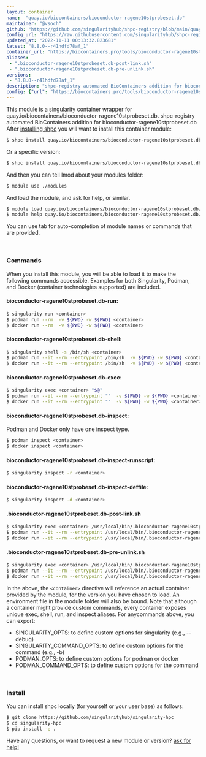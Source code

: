 ```yaml
---
layout: container
name:  "quay.io/biocontainers/bioconductor-ragene10stprobeset.db"
maintainer: "@vsoch"
github: "https://github.com/singularityhub/shpc-registry/blob/main/quay.io/biocontainers/bioconductor-ragene10stprobeset.db/container.yaml"
config_url: "https://raw.githubusercontent.com/singularityhub/shpc-registry/main/quay.io/biocontainers/bioconductor-ragene10stprobeset.db/container.yaml"
updated_at: "2022-11-11 00:13:32.823681"
latest: "8.8.0--r41hdfd78af_1"
container_url: "https://biocontainers.pro/tools/bioconductor-ragene10stprobeset.db"
aliases:
 - ".bioconductor-ragene10stprobeset.db-post-link.sh"
 - ".bioconductor-ragene10stprobeset.db-pre-unlink.sh"
versions:
 - "8.8.0--r41hdfd78af_1"
description: "shpc-registry automated BioContainers addition for bioconductor-ragene10stprobeset.db"
config: {"url": "https://biocontainers.pro/tools/bioconductor-ragene10stprobeset.db", "maintainer": "@vsoch", "description": "shpc-registry automated BioContainers addition for bioconductor-ragene10stprobeset.db", "latest": {"8.8.0--r41hdfd78af_1": "sha256:9877183c5b386e39f04b4705860ffe2ce2d75aee44d42b370178c907d1a4188d"}, "tags": {"8.8.0--r41hdfd78af_1": "sha256:9877183c5b386e39f04b4705860ffe2ce2d75aee44d42b370178c907d1a4188d"}, "docker": "quay.io/biocontainers/bioconductor-ragene10stprobeset.db", "aliases": {".bioconductor-ragene10stprobeset.db-post-link.sh": "/usr/local/bin/.bioconductor-ragene10stprobeset.db-post-link.sh", ".bioconductor-ragene10stprobeset.db-pre-unlink.sh": "/usr/local/bin/.bioconductor-ragene10stprobeset.db-pre-unlink.sh"}}
---
```


This module is a singularity container wrapper for quay.io/biocontainers/bioconductor-ragene10stprobeset.db.
shpc-registry automated BioContainers addition for bioconductor-ragene10stprobeset.db
After [installing shpc](#install) you will want to install this container module:


```bash
$ shpc install quay.io/biocontainers/bioconductor-ragene10stprobeset.db
```

Or a specific version:

```bash
$ shpc install quay.io/biocontainers/bioconductor-ragene10stprobeset.db:8.8.0--r41hdfd78af_1
```

And then you can tell lmod about your modules folder:

```bash
$ module use ./modules
```

And load the module, and ask for help, or similar.

```bash
$ module load quay.io/biocontainers/bioconductor-ragene10stprobeset.db/8.8.0--r41hdfd78af_1
$ module help quay.io/biocontainers/bioconductor-ragene10stprobeset.db/8.8.0--r41hdfd78af_1
```

You can use tab for auto-completion of module names or commands that are provided.

<br>

### Commands

When you install this module, you will be able to load it to make the following commands accessible.
Examples for both Singularity, Podman, and Docker (container technologies supported) are included.

#### bioconductor-ragene10stprobeset.db-run:

```bash
$ singularity run <container>
$ podman run --rm  -v ${PWD} -w ${PWD} <container>
$ docker run --rm  -v ${PWD} -w ${PWD} <container>
```

#### bioconductor-ragene10stprobeset.db-shell:

```bash
$ singularity shell -s /bin/sh <container>
$ podman run --it --rm --entrypoint /bin/sh  -v ${PWD} -w ${PWD} <container>
$ docker run --it --rm --entrypoint /bin/sh  -v ${PWD} -w ${PWD} <container>
```

#### bioconductor-ragene10stprobeset.db-exec:

```bash
$ singularity exec <container> "$@"
$ podman run --it --rm --entrypoint ""  -v ${PWD} -w ${PWD} <container> "$@"
$ docker run --it --rm --entrypoint ""  -v ${PWD} -w ${PWD} <container> "$@"
```

#### bioconductor-ragene10stprobeset.db-inspect:

Podman and Docker only have one inspect type.

```bash
$ podman inspect <container>
$ docker inspect <container>
```

#### bioconductor-ragene10stprobeset.db-inspect-runscript:

```bash
$ singularity inspect -r <container>
```

#### bioconductor-ragene10stprobeset.db-inspect-deffile:

```bash
$ singularity inspect -d <container>
```


#### .bioconductor-ragene10stprobeset.db-post-link.sh

```bash
$ singularity exec <container> /usr/local/bin/.bioconductor-ragene10stprobeset.db-post-link.sh
$ podman run --it --rm --entrypoint /usr/local/bin/.bioconductor-ragene10stprobeset.db-post-link.sh   -v ${PWD} -w ${PWD} <container> -c " $@"
$ docker run --it --rm --entrypoint /usr/local/bin/.bioconductor-ragene10stprobeset.db-post-link.sh   -v ${PWD} -w ${PWD} <container> -c " $@"
```


#### .bioconductor-ragene10stprobeset.db-pre-unlink.sh

```bash
$ singularity exec <container> /usr/local/bin/.bioconductor-ragene10stprobeset.db-pre-unlink.sh
$ podman run --it --rm --entrypoint /usr/local/bin/.bioconductor-ragene10stprobeset.db-pre-unlink.sh   -v ${PWD} -w ${PWD} <container> -c " $@"
$ docker run --it --rm --entrypoint /usr/local/bin/.bioconductor-ragene10stprobeset.db-pre-unlink.sh   -v ${PWD} -w ${PWD} <container> -c " $@"
```



In the above, the `<container>` directive will reference an actual container provided
by the module, for the version you have chosen to load. An environment file in the
module folder will also be bound. Note that although a container
might provide custom commands, every container exposes unique exec, shell, run, and
inspect aliases. For anycommands above, you can export:

 - SINGULARITY_OPTS: to define custom options for singularity (e.g., --debug)
 - SINGULARITY_COMMAND_OPTS: to define custom options for the command (e.g., -b)
 - PODMAN_OPTS: to define custom options for podman or docker
 - PODMAN_COMMAND_OPTS: to define custom options for the command

<br>

### Install

You can install shpc locally (for yourself or your user base) as follows:

```bash
$ git clone https://github.com/singularityhub/singularity-hpc
$ cd singularity-hpc
$ pip install -e .
```

Have any questions, or want to request a new module or version? [ask for help!](https://github.com/singularityhub/singularity-hpc/issues)